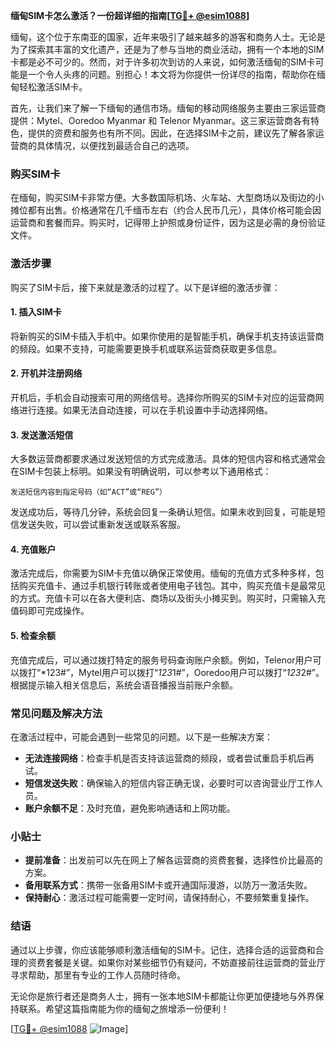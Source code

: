 **缅甸SIM卡怎么激活？一份超详细的指南[[TG💪+ @esim1088](https://t.me/s/esim1088)]**

缅甸，这个位于东南亚的国家，近年来吸引了越来越多的游客和商务人士。无论是为了探索其丰富的文化遗产，还是为了参与当地的商业活动，拥有一个本地的SIM卡都是必不可少的。然而，对于许多初次到访的人来说，如何激活缅甸的SIM卡可能是一个令人头疼的问题。别担心！本文将为你提供一份详尽的指南，帮助你在缅甸轻松激活SIM卡。

首先，让我们来了解一下缅甸的通信市场。缅甸的移动网络服务主要由三家运营商提供：Mytel、Ooredoo Myanmar 和 Telenor Myanmar。这三家运营商各有特色，提供的资费和服务也有所不同。因此，在选择SIM卡之前，建议先了解各家运营商的具体情况，以便找到最适合自己的选项。

### 购买SIM卡

在缅甸，购买SIM卡非常方便。大多数国际机场、火车站、大型商场以及街边的小摊位都有出售。价格通常在几千缅币左右（约合人民币几元），具体价格可能会因运营商和套餐而异。购买时，记得带上护照或身份证件，因为这是必需的身份验证文件。

### 激活步骤

购买了SIM卡后，接下来就是激活的过程了。以下是详细的激活步骤：

#### 1. 插入SIM卡

将新购买的SIM卡插入手机中。如果你使用的是智能手机，确保手机支持该运营商的频段。如果不支持，可能需要更换手机或联系运营商获取更多信息。

#### 2. 开机并注册网络

开机后，手机会自动搜索可用的网络信号。选择你所购买的SIM卡对应的运营商网络进行连接。如果无法自动连接，可以在手机设置中手动选择网络。

#### 3. 发送激活短信

大多数运营商都要求通过发送短信的方式完成激活。具体的短信内容和格式通常会在SIM卡包装上标明。如果没有明确说明，可以参考以下通用格式：

```
发送短信内容到指定号码（如“ACT”或“REG”）
```

发送成功后，等待几分钟，系统会回复一条确认短信。如果未收到回复，可能是短信发送失败，可以尝试重新发送或联系客服。

#### 4. 充值账户

激活完成后，你需要为SIM卡充值以确保正常使用。缅甸的充值方式多种多样，包括购买充值卡、通过手机银行转账或者使用电子钱包。其中，购买充值卡是最常见的方式。充值卡可以在各大便利店、商场以及街头小摊买到。购买时，只需输入充值码即可完成操作。

#### 5. 检查余额

充值完成后，可以通过拨打特定的服务号码查询账户余额。例如，Telenor用户可以拨打“*123#”，Mytel用户可以拨打“*123*1#”，Ooredoo用户可以拨打“*123*2#”。根据提示输入相关信息后，系统会语音播报当前账户余额。

### 常见问题及解决方法

在激活过程中，可能会遇到一些常见的问题。以下是一些解决方案：

- **无法连接网络**：检查手机是否支持该运营商的频段，或者尝试重启手机后再试。
- **短信发送失败**：确保输入的短信内容正确无误，必要时可以咨询营业厅工作人员。
- **账户余额不足**：及时充值，避免影响通话和上网功能。

### 小贴士

- **提前准备**：出发前可以先在网上了解各运营商的资费套餐，选择性价比最高的方案。
- **备用联系方式**：携带一张备用SIM卡或开通国际漫游，以防万一激活失败。
- **保持耐心**：激活过程可能需要一定时间，请保持耐心，不要频繁重复操作。

### 结语

通过以上步骤，你应该能够顺利激活缅甸的SIM卡。记住，选择合适的运营商和合理的资费套餐是关键。如果你对某些细节仍有疑问，不妨直接前往运营商的营业厅寻求帮助，那里有专业的工作人员随时待命。

无论你是旅行者还是商务人士，拥有一张本地SIM卡都能让你更加便捷地与外界保持联系。希望这篇指南能为你的缅甸之旅增添一份便利！

[[TG💪+ @esim1088](https://t.me/s/esim1088) ![Image](https://i.postimg.cc/4NQfJmqS/Snipaste-2025-05-13-00-14-12.png)]